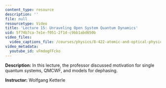 ```yaml
---
content_type: resource
description: ''
file: null
resourcetype: Video
title: 'Lecture 15: Unraveling Open System Quantum Dynamics'
uid: 5f74b7ca-7e1e-f051-2f1d-c9bb1abd650b
video_files:
  video_captions_file: /courses/physics/8-422-atomic-and-optical-physics-ii-spring-2013/video-lectures/lecture-15-unraveling-open-system-quantum-dynamics/vFmdogFFcko.vtt
video_metadata:
  youtube_id: vFmdogFFcko
---
```


**Description:** In this lecture, the professor discussed motivation for single quantum systems, QMCWF, and models for dephasing.

**Instructor:** Wolfgang Ketterle
